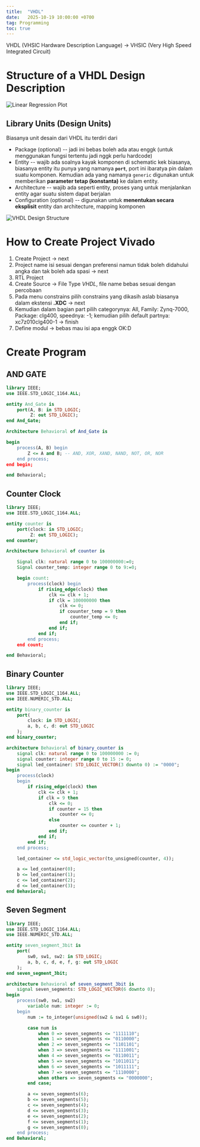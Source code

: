 ```yaml
---
title:  "VHDL"
date:   2025-10-19 10:00:00 +0700
tag: Programming 
toc: true
---
```


VHDL (VHSIC Hardware Description Language) -> VHSIC (Very High Speed Integrated Circuit)

# Structure of a VHDL Design Description
<img src="../assets/images/Screenshot 2025-10-19 at 20.41.36.png" alt="Linear Regression Plot" style="max-width:100%;height:auto;">

## Library Units (Design Units)
Biasanya unit desain dari VHDL itu terdiri dari 
- Package (optional) -- jadi ini bebas boleh ada atau enggk (untuk menggunakan fungsi tertentu jadi nggk perlu hardcode)
- Entity -- wajib ada soalnya kayak komponen di schematic kek biasanya, biasanya entity itu punya yang namanya **`port`**, port ini ibaratya pin dalam suatu komponen. Kemudian ada yang namanya `generic` digunakan untuk memberikan **parameter tetap (konstanta)** ke dalam entity.
- Architecture -- wajib ada seperti entity, proses yang untuk menjalankan entity agar suatu sistem dapat berjalan
- Configuration (optional) -- digunakan untuk **menentukan secara eksplisit** entity dan architecture, mapping komponen 

<img src="../assets/images/Screenshot 2025-10-19 at 20.50.18.png" alt="VHDL Design Structure" style="max-width:100%;height:auto;">

# How to Create Project Vivado
1. Create Project -> next
2. Project name isi sesuai dengan preferensi namun tidak boleh didahului angka dan tak boleh ada spasi -> next
3. RTL Project
4. Create Source -> File Type *VHDL*, file name bebas sesuai dengan percobaan
5. Pada menu constrains pilih constrains yang dikasih aslab biasanya dalam ekstensi **.XDC** -> next
6. Kemudian dalam bagian part pilih categorynya: All, Family: Zynq-7000, Package: clg400, speednya: -1; kemudian pilih default partnya: xc7z010clg400-1 -> finish
7. Define modul -> bebas mau isi apa enggk OK:D


# Create Program
## AND GATE
```vhdl
library IEEE;
use IEEE.STD_LOGIC_1164.ALL;

entity And_Gate is
	port(A, B: in STD_LOGIC;
		 Z: out STD_LOGIC);
end And_Gate;

Architecture Behavioral of And_Gate is

begin 
	process(A, B) begin
		Z <= A and B; -- AND, XOR, XAND, NAND, NOT, OR, NOR
	end process;
end begin;

end Behavioral;
```

## Counter Clock
```vhdl
library IEEE;
use IEEE.STD_LOGIC_1164.ALL;

entity counter is
	port(clock: in STD_LOGIC;
		 Z: out STD_LOGIC);
end counter;

Architecture Behavioral of counter is

	Signal clk: natural range 0 to 100000000:=0;
	Signal counter_temp: integer range 0 to 9:=0;

	begin count:
		process(clock) begin
			if rising_edge(clock) then
				clk <= clk + 1;
				if clk = 100000000 then
					clk <= 0;
					if couunter_temp = 9 then
						counter_temp <= 0;
					end if;
				end if;
			end if;
		end process;
	end count;

end Behavioral;
```

## Binary Counter
```vhdl
library IEEE;
use IEEE.STD_LOGIC_1164.ALL;
use IEEE.NUMERIC_STD.ALL;

entity binary_counter is
	port(
		clock: in STD_LOGIC;
		a, b, c, d: out STD_LOGIC
	);
end binary_counter;

architecture Behavioral of binary_counter is
	signal clk: natural range 0 to 100000000 := 0;
	signal counter: integer range 0 to 15 := 0;
	signal led_container: STD_LOGIC_VECTOR(3 downto 0) := "0000";
begin
	process(clock)
	begin
		if rising_edge(clock) then
			clk <= clk + 1;
			if clk = 9 then
				clk <= 0;
				if counter = 15 then
					counter <= 0;
				else
					counter <= counter + 1;
				end if;
			end if;
		end if;
	end process;

	led_container <= std_logic_vector(to_unsigned(counter, 4));

	a <= led_container(0);
	b <= led_container(1);
	c <= led_container(2);
	d <= led_container(3);
end Behavioral;		
```


## Seven Segment
```vhdl
library IEEE;
use IEEE.STD_LOGIC_1164.ALL;
use IEEE.NUMERIC_STD.ALL;

entity seven_segment_3bit is
	port(
		sw0, sw1, sw2: in STD_LOGIC;
		a, b, c, d, e, f, g: out STD_LOGIC
	);
end seven_segment_3bit;

architecture Behavioral of seven_segment_3bit is
	signal seven_segments: STD_LOGIC_VECTOR(6 downto 0);
begin
	process(sw0, sw1, sw2)
		variable num: integer := 0;
	begin
		num := to_integer(unsigned(sw2 & sw1 & sw0));

		case num is
			when 0 => seven_segments <= "1111110";
			when 1 => seven_segments <= "0110000";
			when 2 => seven_segments <= "1101101";
			when 3 => seven_segments <= "1111001";
			when 4 => seven_segments <= "0110011";
			when 5 => seven_segments <= "1011011";
			when 6 => seven_segments <= "1011111";
			when 7 => seven_segments <= "1110000";
			when others => seven_segments <= "0000000";
		end case;

		a <= seven_segments(6);
		b <= seven_segments(5);
		c <= seven_segments(4);
		d <= seven_segments(3);
		e <= seven_segments(2);
		f <= seven_segments(1);
		g <= seven_segments(0);
	end process;
end Behavioral;

```


